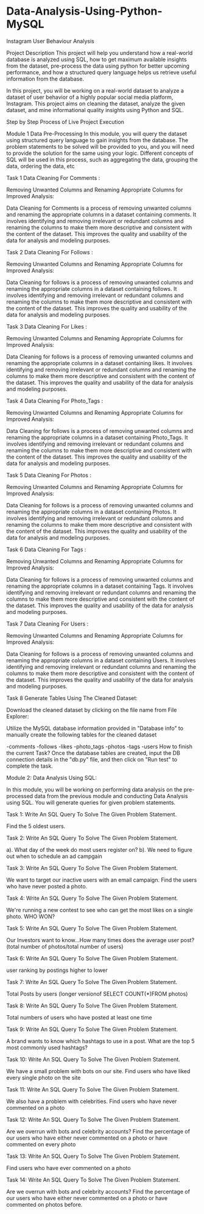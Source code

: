# Data-Analysis-Using-Python-MySQL
Instagram User Behaviour Analysis


Project Description
This project will help you understand how a real-world database is analyzed using SQL, how to get maximum available insights from the dataset, pre-process the data using python for better upcoming performance, and how a structured query language helps us retrieve useful information from the database.


In this project, you will be working on a real-world dataset to analyze a dataset of user behavior of a highly popular social media platform, Instagram. This project aims on cleaning the dataset, analyze the given dataset, and mine informational quality insights using Python and SQL. 

Step by Step Process of Live Project Execution

Module 1 Data Pre-Processing
In this module, you will query the dataset using structured query language to gain insights from the database. The problem statements to be solved will be provided to you, and you will need to provide the solution for the same using your logic. Different concepts of SQL will be used in this process, such as aggregating the data, grouping the data, ordering the data, etc

Task 1 Data Cleaning For Comments :

Removing Unwanted Columns and Renaming Appropriate Columns for Improved Analysis:

Data Cleaning for Comments is a process of removing unwanted columns and renaming the appropriate columns in a dataset containing comments. It involves identifying and removing irrelevant or redundant columns and renaming the columns to make them more descriptive and consistent with the content of the dataset. This improves the quality and usability of the data for analysis and modeling purposes.


Task 2 Data Cleaning For Follows :


Removing Unwanted Columns and Renaming Appropriate Columns for Improved Analysis: 

Data Cleaning for follows is a process of removing unwanted columns and renaming the appropriate columns in a dataset containing follows. It involves identifying and removing irrelevant or redundant columns and renaming the columns to make them more descriptive and consistent with the content of the dataset. This improves the quality and usability of the data for analysis and modeling purposes.


Task 3 Data Cleaning For Likes :


Removing Unwanted Columns and Renaming Appropriate Columns for Improved Analysis: 

Data Cleaning for follows is a process of removing unwanted columns and renaming the appropriate columns in a dataset containing likes. It involves identifying and removing irrelevant or redundant columns and renaming the columns to make them more descriptive and consistent with the content of the dataset. This improves the quality and usability of the data for analysis and modeling purposes.


Task 4 Data Cleaning For Photo_Tags :


Removing Unwanted Columns and Renaming Appropriate Columns for Improved Analysis: 

Data Cleaning for follows is a process of removing unwanted columns and renaming the appropriate columns in a dataset containing Photo_Tags. It involves identifying and removing irrelevant or redundant columns and renaming the columns to make them more descriptive and consistent with the content of the dataset. This improves the quality and usability of the data for analysis and modeling purposes.




Task 5 Data Cleaning For Photos :


Removing Unwanted Columns and Renaming Appropriate Columns for Improved Analysis: 

Data Cleaning for follows is a process of removing unwanted columns and renaming the appropriate columns in a dataset containing Photos. It involves identifying and removing irrelevant or redundant columns and renaming the columns to make them more descriptive and consistent with the content of the dataset. This improves the quality and usability of the data for analysis and modeling purposes.



Task 6 Data Cleaning For Tags :


Removing Unwanted Columns and Renaming Appropriate Columns for Improved Analysis: 

Data Cleaning for follows is a process of removing unwanted columns and renaming the appropriate columns in a dataset containing Tags. It involves identifying and removing irrelevant or redundant columns and renaming the columns to make them more descriptive and consistent with the content of the dataset. This improves the quality and usability of the data for analysis and modeling purposes.



Task 7 Data Cleaning For Users :


Removing Unwanted Columns and Renaming Appropriate Columns for Improved Analysis: 

Data Cleaning for follows is a process of removing unwanted columns and renaming the appropriate columns in a dataset containing Users. It involves identifying and removing irrelevant or redundant columns and renaming the columns to make them more descriptive and consistent with the content of the dataset. This improves the quality and usability of the data for analysis and modeling purposes.



Task 8 Generate Tables Using The Cleaned Dataset:

Download the cleaned dataset by clicking on the file name from File Explorer: 

Utilize the MySQL database information provided in "Database info" to manually create the following tables for the cleaned dataset

-comments -follows -likes -photo_tags -photos -tags -users How to finish the current Task? Once the database tables are created, input the DB connection details in the "db.py" file, and then click on "Run test" to complete the task.


Module 2: Data Analysis Using SQL:


In this module, you will be working on performing data analysis on the pre-processed data from the previous module and conducting Data Analysis using SQL. You will generate queries for given problem statements. 


Task 1: Write An SQL Query To Solve The Given Problem Statement.

Find the 5 oldest users.

Task 2: Write An SQL Query To Solve The Given Problem Statement.

a). What day of the week do most users register on? 
b). We need to figure out when to schedule an ad campgain

Task 3: Write An SQL Query To Solve The Given Problem Statement.

We want to target our inactive users with an email campaign. Find the users who have never posted a photo.

Task 4: Write An SQL Query To Solve The Given Problem Statement.

We're running a new contest to see who can get the most likes on a single photo. WHO WON?

Task 5: Write An SQL Query To Solve The Given Problem Statement.

Our Investors want to know...How many times does the average user post? (total number of photos/total number of users)

Task 6: Write An SQL Query To Solve The Given Problem Statement.

user ranking by postings higher to lower

Task 7: Write An SQL Query To Solve The Given Problem Statement.

Total Posts by users (longer versionof SELECT COUNT(*)FROM photos)

Task 8: Write An SQL Query To Solve The Given Problem Statement.

Total numbers of users who have posted at least one time

Task 9: Write An SQL Query To Solve The Given Problem Statement.

A brand wants to know which hashtags to use in a post. What are the top 5 most commonly used hashtags?

Task 10: Write An SQL Query To Solve The Given Problem Statement.

We have a small problem with bots on our site. Find users who have liked every single photo on the site

Task 11: Write An SQL Query To Solve The Given Problem Statement.

We also have a problem with celebrities. Find users who have never commented on a photo

Task 12: Write An SQL Query To Solve The Given Problem Statement.

Are we overrun with bots and celebrity accounts? Find the percentage of our users who have either never commented on a photo or have commented on every photo

Task 13: Write An SQL Query To Solve The Given Problem Statement.

Find users who have ever commented on a photo

Task 14: Write An SQL Query To Solve The Given Problem Statement.

Are we overrun with bots and celebrity accounts? Find the percentage of our users who have either never commented on a photo or have commented on photos before.


